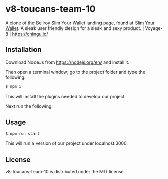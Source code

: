 # v8-toucans-team-10

A clone of the Bellroy Slim Your Wallet landing page, found at [Slim Your Wallet](https://bellroy.com/explore/slim-your-wallet). A sleak user friendly design for a sleak and sexy product. | Voyage-8 | https://chingu.io/

## Installation

Download NodeJs from https://nodejs.org/en/ and install it.

Then open a terminal window, go to the project folder and type the following:

```bash
$ npm i
```

This will install the plugins needed to develop our project.

Next run the following:

## Usage

```bash
$ npm run start
```

This will run a version of our project under localhost:3000.

## License 

v8-toucans-team-10 is distributed under the MIT license.
